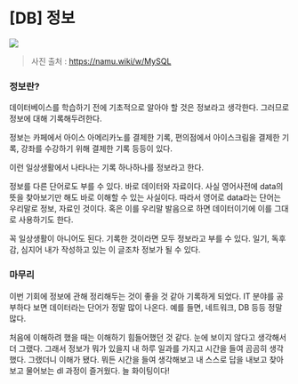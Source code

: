# [DB] 정보

![](https://velog.velcdn.com/images/chrios99/post/a65df0c5-2fc9-41af-aafe-64774a688253/image.png)

> 사진 출처 : https://namu.wiki/w/MySQL

### 정보란?
데이터베이스를 학습하기 전에 기초적으로 알아야 할 것은 정보라고 생각한다. 그러므로 정보에 대해 기록해두려한다.

정보는 카페에서 아이스 아메리카노를 결제한 기록, 편의점에서 아이스크림을 결제한 기록, 강좌를 수강하기 위해 결제한 기록 등등이 있다.

이런 일상생활에서 나타나는 기록 하나하나를 정보라고 한다.

정보를 다른 단어로도 부를 수 있다. 바로 데이터와 자료이다. 사실 영어사전에 data의 뜻을 찾아보기만 해도 바로 이해할 수 있는 사실이다. 따라서 영어로 data라는 단어는 우리말로 정보, 자료인 것이다. 혹은 이를 우리말 발음으로 하면 데이터이기에 이를 그대로 사용하기도 한다.

꼭 일상생활이 아니어도 된다. 기록한 것이라면 모두 정보라고 부를 수 있다. 일기, 독후감, 심지어 내가 작성하고 있는 이 글조차 정보가 될 수 있다.

### 마무리
이번 기회에 정보에 관해 정리해두는 것이 좋을 것 같아 기록하게 되었다. IT 분야를 공부하다 보면 데이터라는 단어가 정말 많이 나온다. 예를 들면, 네트워크, DB 등등 정말 많다.

처음에 이해하려 했을 때는 이해하기 힘들어했던 것 같다. 눈에 보이지 않다고 생각해서 더 그랬다. 그래서 정보가 뭐가 있을지 내 하루 일과를 가지고 시간을 들여 곰곰히 생각했다. 그랬더니 이해가 됐다. 뭐든 시간을 들여 생각해보고 내 스스로 답을 내보고 찾아보고 물어보는 dl 과정이 즐거웠다. 늘 화이팅이다!